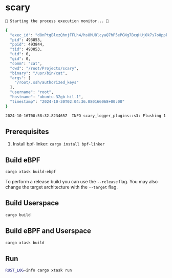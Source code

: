 # scary

```bash
🐝 Starting the process execution monitor... 🐝

{
  "exec_id": "d8nPtgBlxzQhnjFFLh4/hs8MU8lcyaQ7hP5ePGNg7BcqHUjOk7s7o8ppksP0VrkajvcOyTAxbWnOe8ZEYO5xJQ==",
  "pid": 493853,
  "ppid": 493844,
  "tid": 493853,
  "uid": 0,
  "gid": 0,
  "comm": "cat",
  "cwd": "/root/Projects/scary",
  "binary": "/usr/bin/cat",
  "args": [
    "/root/.ssh/authorized_keys"
  ],
  "username": "root",
  "hostname": "ubuntu-32gb-hil-1",
  "timestamp": "2024-10-30T02:04:36.080166068+00:00"
}

2024-10-16T00:58:32.823465Z  INFO scary_logger_plugins::s3: Flushing 1 events to S3
```

## Prerequisites

1. Install bpf-linker: `cargo install bpf-linker`

## Build eBPF

```bash
cargo xtask build-ebpf
```

To perform a release build you can use the `--release` flag.
You may also change the target architecture with the `--target` flag.

## Build Userspace

```bash
cargo build
```

## Build eBPF and Userspace

```bash
cargo xtask build
```

## Run

```bash
RUST_LOG=info cargo xtask run
```
